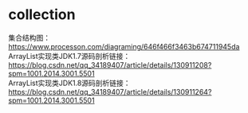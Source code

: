 # collection
集合结构图：https://www.processon.com/diagraming/646f466f3463b674711945da
<br/>
ArrayList实现类JDK1.7源码剖析链接：https://blog.csdn.net/qq_34189407/article/details/130911208?spm=1001.2014.3001.5501
<br/>
ArrayList实现类JDK1.8源码剖析链接：https://blog.csdn.net/qq_34189407/article/details/130911264?spm=1001.2014.3001.5501
